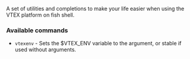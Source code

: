 A set of utilities and completions to make your life easier when using the VTEX platform on fish shell.

### Available commands

- `vtexenv` - Sets the $VTEX_ENV variable to the argument, or stable if used without arguments.
